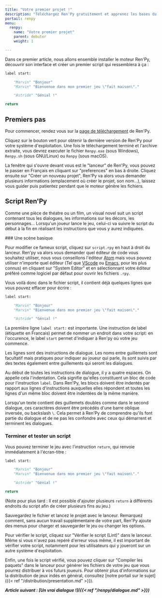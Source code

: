 ```yaml
---
title: "Votre premier projet !"
description: "Téléchargez Ren'Py gratuitement et apprenez les bases du moteur pour créer votre premier projet."
portail: renpy
menu:
  renpy:
    name: "Votre premier projet"
    parent: debuter
    weight: 1

---
```


Dans ce premier article, nous allons ensemble installer le moteur Ren'Py, découvrir son interface et créer un premier script qui ressemblera à ça :

```python
label start:

    "Marvin" "Bonjour"
    "Marvin" "Bienvenue dans mon premier jeu \"fait maison\"."

    "Astride" "Génial !"

return
```

## Premiers pas

Pour commencer, rendez vous sur la [page de téléchargement](https://renpy.org/latest.html) de Ren'Py.

Cliquez sur le bouton vert pour obtenir la dernière version de Ren'Py pour votre système d'exploitation. Une fois le téléchargement terminé et l'archive extraite, vous devrez executer le fichier `Renpy.exe` (sous Windows), `Renpy.sh` (sous GNU/Linux) ou `Renpy` (sous macOS).

La fenêtre qui s'ouvre devant vous est le "lanceur" de Ren'Py, vous pouvez le passer en Français en cliquant sur "preferences" en bas à droite. Cliquez ensuite sur "Créer un nouveau projet", Ren'Py va alors vous demander plusieurs informations (emplacement où créer le projet, son nom...), laissez vous guider puis patientez pendant que le moteur génère les fichiers.

## Script Ren'Py

Comme une pièce de théatre ou un film, un visual novel suit un script contenant tous les dialogues, les informations sur les décors, les personnages... Lorsqu'un joueur lance le jeu, celui-ci va suivre le script du début à la fin en réalisant les instructions que vous y aurez indiquées.

### Une scène basique

Pour modifier ce fameux script, cliquez sur `script.rpy` en haut à droit du lanceur. Ren'py va alors vous demander quel éditeur de code vous souhaitez utiliser, nous vous conseillons l'éditeur [Atom](https://renpy.org/latest.html) mais vous pouvez utiliser n'importe quel éditeur (Tel que [VScode](https://code.visualstudio.com/) ou [Emacs](https://www.gnu.org/software/emacs/), pour les plus connus) en cliquant sur "System Editor" et en sélectionnant votre éditeur préféré comme logiciel par défaut pour ouvrir les fichiers `.rpy`.

Vous voilà donc dans le fichier script, il contient déjà quelques lignes que vous pouvez effacer pour écrire :

```python
label start:

    "Marvin" "Bonjour"
    "Marvin" "Bienvenue dans mon premier jeu \"fait maison\"."

    "Astride" "Génial !"
```

La première ligne `label start:` est importante. Une instruction de label (étiquette en Francais) permet de nommer un endroit dans votre script: en l'occurence, le label `start` permet d'indiquer à Ren'py où votre jeu commence.

Les lignes sont des instructions de dialogue. Les noms entre guillemets sont facultatif mais pratiques pour indiquer au joueur qui parle, ils sont suivis par des textes également entre guillements qui seront les dialogues.

Au début de toutes les instructions de dialogue, il y a quatre espaces. On appelle cela l'indentation. Cela signifie qu'elles constituent un bloc de code pour l'instruction `label`. Dans Ren'Py, les blocs doivent être indentés par rapport aux lignes d'instructions auxquelles elles répondent et toutes les lignes d'un même bloc doivent être indentées de la même manière.

Lorsqu'un texte contient des guillemets doubles comme dans le second dialogue, ces caractères doivent être précédés d'une barre oblique inversée, ou backslash `\`. Cela permet à Ren'Py de comprendre qu'ils font partie du dialogue et de ne pas les confondre avec ceux qui démarrent et terminent les dialogues.

### Terminer et tester un script

Vous pouvez terminer le jeu avec l'instruction `return`, qui renvoie immédiatement à l'écran-titre :

```python
label start:

    "Marvin" "Bonjour"
    "Marvin" "Bienvenue dans mon premier jeu \"fait maison\"."

    "Astride" "Génial !"

return
```

(Note pour plus tard : Il est possible d'ajouter plusieurs `return` à différents endroits du script afin de créer plusieurs fins au jeu.)

Sauvegardez le fichier et lancez le projet avec le lanceur. Remarquez comment, sans aucun travail supplémentaire de votre part, Ren'Py ajoute des menus pour charger et sauvegarder le jeu ou changer les options.

Pour vérifier le script, cliquez sur "Vérifier le script (Lint)" dans le lanceur. Même si vous n'avez pas repéré d'erreur vous même, il est important de vérifier votre script, notamment pour les utilisateurs qui y joueront sur un autre système d'exploitation.

Enfin, une fois le script vérifié, vous pouvez cliquer sur "Compiler les paquets" dans le lanceur pour générer les fichiers de votre jeu que vous pourrez distribuer à vos futurs joueurs. Pour obtenir plus d'informations sur la distribution de jeux indés en général, consultez [notre portail sur le sujet]({{< ref "/distribution/presentation.md" >}}).

***Article suivant : [Un vrai dialogue !]({{< ref "/renpy/dialogue.md" >}})***
